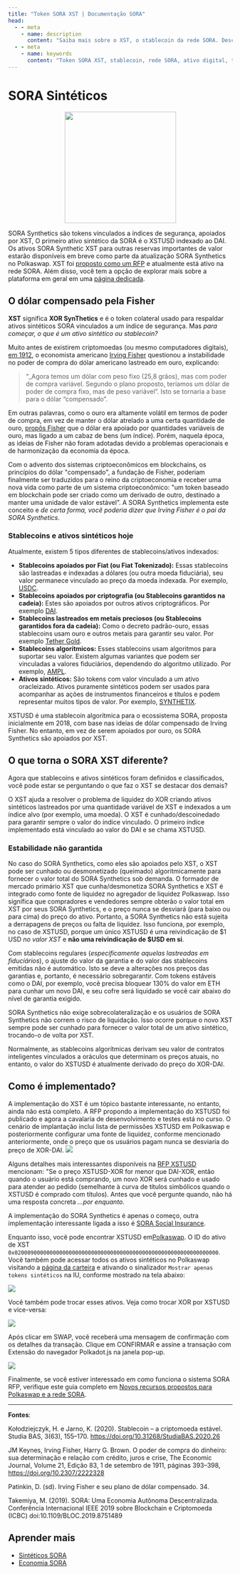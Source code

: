 ```yaml
---
title: "Token SORA XST | Documentação SORA"
head:
  - - meta
    - name: description
      content: "Saiba mais sobre o XST, o stablecoin da rede SORA. Descubra os recursos, casos de uso e benefícios do XST no ecossistema SORA. Explora o seu papel como um ativo digital estável e confiável, permitindo a transferência eficiente de valor, reduzindo a volatilidade e apoiando diversas aplicações financeiras dentro da rede SORA."
  - - meta
    - name: keywords
      content: "Token SORA XST, stablecoin, rede SORA, ativo digital, transferência de valor, redução de volatilidade, aplicações financeiras"
---
```


# SORA Sintéticos

 <center><img src=".gitbook/assets/xst.svg" width="250"></center>

SORA Synthetics são tokens vinculados a índices de segurança,
apoiados por XST, O primeiro ativo sintético da SORA é o
XSTUSD indexado ao DAI. Os ativos SORA Synthetic XST
para outras reservas importantes de valor estarão disponíveis em breve como parte da atualização SORA Synthetics no Polkaswap. XST foi [proposto como um
RFP](https://github.com/sora-xor/rfps/pull/8/files) e atualmente está ativo na rede SORA. Além disso, você tem a opção de explorar mais sobre a plataforma em geral em uma [página dedicada](./pt/synthetics.md).

## O dólar compensado pela Fisher

**XST** significa **XOR SynThetics** e é o token colateral usado para respaldar ativos sintéticos SORA vinculados a um índice de segurança. Mas _para começar, o que é um ativo sintético ou stablecoin?_

Muito antes de existirem criptomoedas (ou mesmo computadores digitais), [em 1912](https://dspace.gipe.ac.in/xmlui/bitstream/handle/10973/26798/GIPE-093010.pdf?sequence=3&isAllowed=y), o economista americano [Irving Fisher](https://en.wikipedia.org/wiki/Irving_Fisher) questionou a instabilidade no poder de compra do dólar americano lastreado em ouro, explicando:

> “_Agora temos um dólar com peso fixo (25,8 grãos), mas com poder de compra variável. Segundo o plano proposto, teríamos um dólar de poder de compra fixo, mas de peso variável”. Isto se tornaria a base para o dólar “compensado”.

Em outras palavras, como o ouro era altamente volátil em termos de poder de compra, em vez de manter o dólar atrelado a uma certa quantidade de ouro, [propôs Fisher](https://www.richmondfed.org/~/media/richmondfedorg/publications/research/economic_quarterly/1993/summer/pdf/patinkin.pdf) que o dólar era apoiado por quantidades variáveis ​​de ouro, mas ligado a um cabaz de bens (um índice). Porém, naquela época, as ideias de Fisher não foram adotadas devido a problemas operacionais e de harmonização da economia da época.

Com o advento dos sistemas criptoeconômicos em blockchains, os princípios do dólar "compensado", a fundação de Fisher, poderiam finalmente ser traduzidos para o reino da criptoeconomia e receber uma nova vida como parte de um sistema criptoeconômico: "um token baseado em blockchain pode ser criado como um derivado de outro, destinado a manter uma unidade de valor estável”. A SORA Synthetics implementa este conceito e _de certa forma, você poderia dizer que Irving Fisher é o pai da SORA Synthetics_.

### Stablecoins e ativos sintéticos hoje

Atualmente, existem 5 tipos diferentes de stablecoins/ativos indexados:

- **Stablecoins apoiados por Fiat (ou Fiat Tokenizado):** Essas stablecoins são lastreadas e indexadas a dólares (ou outra moeda fiduciária), seu valor permanece vinculado ao preço da moeda indexada. Por exemplo, [USDC](https://www.circle.com/en/usdc).
- **Stablecoins apoiados por criptografia (ou Stablecoins garantidos na cadeia):** Estes são apoiados por outros ativos criptográficos. Por exemplo [DAI](https://makerdao.com/en/).
- **Stablecoins lastreados em metais preciosos (ou Stablecoins garantidos fora da cadeia):** Como o decreto padrão-ouro, essas stablecoins usam ouro e outros metais para garantir seu valor. Por exemplo [Tether Gold](https://gold.tether.to/).
- **Stablecoins algorítmicos:** Esses stablecoins usam algoritmos para suportar seu valor. Existem algumas variantes que podem ser vinculadas a valores fiduciários, dependendo do algoritmo utilizado. Por exemplo, [AMPL](https://www.ampleforth.org/).
- **Ativos sintéticos:** São tokens com valor vinculado a um ativo oracleizado. Ativos puramente sintéticos podem ser usados ​​para acompanhar as ações de instrumentos financeiros e títulos e podem representar muitos tipos de valor. Por exemplo, [SYNTHETIX](https://synthetix.io/).

XSTUSD é uma stablecoin algorítmica para o ecossistema SORA, proposta inicialmente em 2018, com base nas ideias de dólar compensado de Irving Fisher. No entanto, em vez de serem apoiados por ouro, os SORA Synthetics são apoiados por XST.

## O que torna o SORA XST diferente?

Agora que stablecoins e ativos sintéticos foram definidos e classificados, você pode estar se perguntando o que faz o XST se destacar dos demais?

O XST ajuda a resolver o problema de liquidez do XOR criando ativos sintéticos lastreados por uma quantidade variável de XST e indexados a um índice alvo (por exemplo, uma moeda). O XST é cunhado/descoinedado para garantir sempre o valor do índice vinculado. O primeiro índice implementado está vinculado ao valor do DAI e se chama XSTUSD.

### Estabilidade não garantida

No caso do SORA Synthetics, como eles são apoiados pelo XST, o XST pode ser cunhado ou desmonetizado (queimado) algoritmicamente para fornecer o valor total do SORA Synthetics sob demanda. O formador de mercado primário XST que cunha/desmonetiza SORA Synthetics e XST é integrado como fonte de liquidez no agregador de liquidez Polkaswap. Isso significa que compradores e vendedores sempre obterão o valor total em XST por seus SORA Synthetics, e o preço nunca se desviará (para baixo ou para cima) do preço do ativo. Portanto, a SORA Synthetics não está sujeita a derrapagens de preços ou falta de liquidez. Isso funciona, por exemplo, no caso de XSTUSD, porque um único XSTUSD é uma reivindicação de $1 USD _no valor XST_ e **não uma reivindicação de $USD em si**.

Com stablecoins regulares (_especificamente aquelas lastreadas em fiduciários_), o ajuste do valor da garantia e do valor das stablecoins emitidas não é automático. Isto se deve a alterações nos preços das garantias e, portanto, é necessário sobregarantir. Com tokens estáveis ​​como o DAI, por exemplo, você precisa bloquear 130% do valor em ETH para cunhar um novo DAI, e seu cofre será liquidado se você cair abaixo do nível de garantia exigido.

SORA Synthetics não exige sobrecolateralização e os usuários de SORA Synthetics não correm o risco de liquidação. Isso ocorre porque o novo XST sempre pode ser cunhado para fornecer o valor total de um ativo sintético, trocando-o de volta por XST.

Normalmente, as stablecoins algorítmicas derivam seu valor de contratos inteligentes vinculados a oráculos que determinam os preços atuais, no entanto, o valor do XSTUSD é atualmente derivado do preço do XOR-DAI.

## Como é implementado?

A implementação do XST é um tópico bastante interessante, no entanto, ainda
não está completo. A RFP propondo a implementação do XSTUSD foi
publicado e agora a cavalaria de desenvolvimento e testes está
no curso. O cenário de implantação inclui lista de permissões XSTUSD em
Polkaswap e posteriormente configurar uma fonte de liquidez, conforme mencionado
anteriormente, onde o preço que os usuários pagam nunca se desviaria do preço
de XOR-DAI.
![](/.gitbook/assets/xst-buy-sell.png)

Alguns detalhes mais interessantes disponíveis na [RFP XSTUSD](https://github.com/sora-xor/rfps/pull/8/files) mencionam: "Se o preço XSTUSD-XOR for menor que DAI-XOR, então quando o usuário está comprando, um novo XOR será cunhado e usado para atender ao pedido (semelhante à curva de títulos simbólicos quando o XSTUSD é comprado com títulos). Antes que você pergunte quando, não há uma resposta concreta _...por enquanto._

A implementação do SORA Synthetics é apenas o começo, outra implementação interessante ligada a isso é [SORA Social Insurance](/pt/social-insurance.md).

Enquanto isso, você pode encontrar XSTUSD em[Polkaswap](https://polkaswap.io/). O ID do ativo de XST `0x0200090000000000000000000000000000000000000000000000000000000000`. Você também pode acessar todos os ativos sintéticos no Polkaswap visitando a [página da carteira](https://polkaswap.io/#/wallet) e ativando o sinalizador `Mostrar apenas tokens sintéticos` na IU, conforme mostrado na tela abaixo:

![](/.gitbook/assets/polkaswap-show-only-synthetics.png)

Você também pode trocar esses ativos. Veja como trocar XOR por XSTUSD e vice-versa:

![](/.gitbook/assets/xstusd-demo1.png)

Após clicar em SWAP, você receberá uma mensagem de confirmação com
os detalhes da transação. Clique em CONFIRMAR e assine a transação com
Extensão do navegador Polkadot.js na janela pop-up.

![](/.gitbook/assets/xstusd-demo2.png)

Finalmente, se você estiver interessado em como funciona o sistema SORA RFP, verifique este guia completo em [Novos recursos propostos para Polkaswap e a rede SORA](rfp.md).

---

**Fontes**:

Kołodziejczyk, H. e Jarno, K. (2020). Stablecoin – a criptomoeda estável. Studia BAS, 3(63), 155–170. https://doi.org/10.31268/StudiaBAS.2020.26

JM Keynes, Irving Fisher, Harry G. Brown. O poder de compra do dinheiro: sua determinação e relação com crédito, juros e crise, The Economic Journal, Volume 21, Edição 83, 1 de setembro de 1911, páginas 393–398, https://doi.org/10.2307/2222328

Patinkin, D. (sd). Irving Fisher e seu plano de dólar compensado. 34.

Takemiya, M. (2019). SORA: Uma Economia Autônoma Descentralizada. Conferência Internacional IEEE 2019 sobre Blockchain e Criptomoeda (ICBC) doi:10.1109/BLOC.2019.8751489

## Aprender mais

- [Sintéticos SORA](/pt/synthetics.md)
- [Economia SORA](/pt/sora-economy.md)
